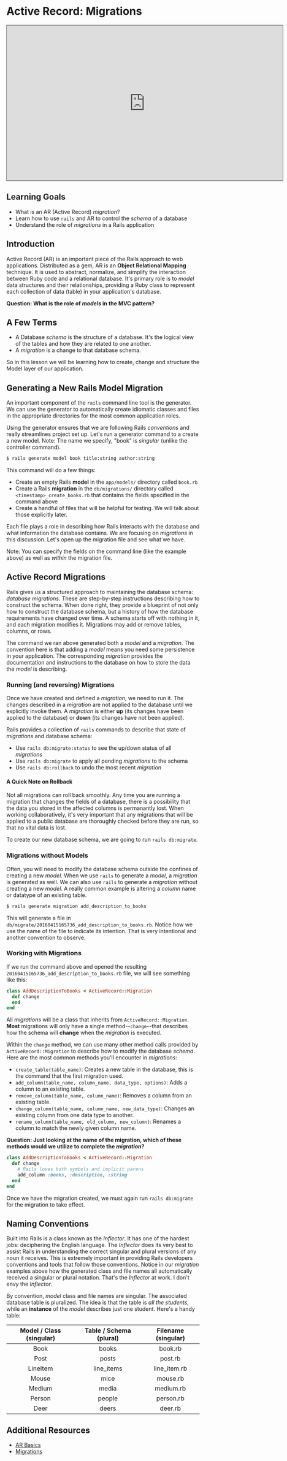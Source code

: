 # Active Record: Migrations

<iframe src="https://adaacademy.hosted.panopto.com/Panopto/Pages/Embed.aspx?pid=eab9fb98-a55f-4cd1-9162-ac60015b41ef&autoplay=false&offerviewer=true&showtitle=true&showbrand=false&start=0&interactivity=all" height="405" width="720" style="border: 1px solid #464646;" allowfullscreen allow="autoplay"></iframe>

## Learning Goals
- What is an AR (Active Record) _migration_?
- Learn how to use `rails` and AR to control the _schema_ of a database
- Understand the role of _migrations_ in a Rails application

## Introduction
Active Record (AR) is an important piece of the Rails approach to web applications. Distributed as a gem, AR is an **Object Relational Mapping** technique. It is used to abstract, normalize, and simplify the interaction between Ruby code and a relational database. It's primary role is to _model_ data structures and their relationships, providing a Ruby class to represent each collection of data (table) in your application's database.

__Question: What is the role of _models_ in the MVC pattern?__

## A Few Terms
-  A Database _schema_ is the structure of a database.  It's the logical view of the tables and how they are related to one another.  
-  A _migration_ is a change to that database schema.

So in this lesson we will be learning how to create, change and structure the Model layer of our application.  

## Generating a New Rails Model Migration
An important component of the `rails` command line tool is the generator. We can use the generator to automatically create idiomatic classes and files in the appropriate directories for the most common application roles.

Using the generator ensures that we are following Rails _conventions_ and really streamlines project set up. Let's run a generator command to a create a new model. Note: The name we specify, "book" is _singular_ (unlike the controller command).

```bash
$ rails generate model book title:string author:string
```

This command will do a few things:

- Create an empty Rails **model** in the `app/models/` directory called `book.rb`
- Create a Rails **migration** in the `db/migrations/` directory called `<timestamp>_create_books.rb` that contains the fields specified in the command above
- Create a handful of files that will be helpful for testing. We will talk about those explicitly later.

Each file plays a role in describing how Rails interacts with the database and what information the database contains. We are  focusing on _migrations_ in this discussion. Let's open up the migration file and see what we have.

Note: You can specify the fields on the command line (like the example above) as well as _within_ the migration file.


## Active Record Migrations
Rails gives us a structured approach to maintaining the database schema: _database migrations_. These are step-by-step instructions describing how to construct the schema. When done right, they provide a blueprint of not only how to construct the database schema, but a history of how the database requirements have changed over time. A schema starts off with nothing in it, and each migration modifies it. Migrations may add or remove tables, columns, or rows.

The command we ran above generated both a _model_ and a _migration_. The convention here is that adding a _model_ means you need some persistence in your application. The corresponding _migration_ provides the documentation and instructions to the database on how to store the data the _model_ is describing.

### Running (and reversing) Migrations
Once we have created and defined a _migration_, we need to run it. The changes described in a _migration_ are not applied to the database until we explicitly invoke them. A _migration_ is either __up__ (its changes have been applied to the database) or __down__ (its changes have not been applied).

Rails provides a collection of `rails` commands to describe that state of _migrations_ and database schema:

- Use `rails db:migrate:status` to see the up/down status of all _migrations_
- Use `rails db:migrate` to apply all pending _migrations_ to the schema
- Use `rails db:rollback` to undo the most recent _migration_

#### A Quick Note on Rollback

Not all migrations can roll back smoothly. Any time you are running a migration that changes the fields of a database, there is a possibility that the data you stored in the affected columns is permanantly lost. When working collaboratively, it's very important that any migrations that will be applied to a public database are thoroughly checked before they are run, so that no vital data is lost.

To create our new database schema, we are going to run `rails db:migrate`.

### Migrations without Models
Often, you will need to modify the database schema outside the confines of creating a new _model_. When we use `rails` to generate a _model_, a _migration_ is generated as well. We can also use `rails` to generate a _migration_ without creating a new _model_. A really common example is altering a _column_ name or datatype of an existing table. 

```bash
$ rails generate migration add_description_to_books
```

This will generate a file in `db/migrate/20160415165736_add_description_to_books.rb`. Notice how we use the name of the file to indicate its intention. That is very intentional and another convention to observe.

### Working with Migrations
If we run the command above and opened the resulting `20160415165736_add_description_to_books.rb` file, we will see something like this:

```ruby
class AddDescriptionToBooks < ActiveRecord::Migration
  def change
  end
end
```

All _migrations_ will be a class that inherits from `ActiveRecord::Migration`. __Most__ migrations will only have a single method--`change`--that describes how the schema will __change__ when the _migration_ is executed.

Within the `change` method, we can use many other method calls provided by `ActiveRecord::Migration` to describe how to modify the database _schema_. Here are the most common methods you'll encounter in _migrations_:

- `create_table(table_name)`: Creates a new table in the database, this is the command that the first migration used.
- `add_column(table_name, column_name, data_type, options)`: Adds a column to an existing table.
- `remove_column(table_name, column_name)`: Removes a column from an existing table.
- `change_column(table_name, column_name, new_data_type)`: Changes an existing column from one data type to another.
-  `rename_column(table_name, old_column, new_column)`: Renames a column to match the newly given column name.

__Question: Just looking at the name of the migration, which of these methods would we utilize to complete the _migration_?__

```ruby
class AddDescriptionToBooks < ActiveRecord::Migration
  def change
    # Rails loves both symbols and implicit parens
    add_column :books, :description, :string
  end
end
```

Once we have the migration created, we must again run `rails db:migrate` for the migration to take effect.

## Naming Conventions
Built into Rails is a class known as the _Inflector_. It has one of the hardest jobs: deciphering the English language. The _Inflector_ does its very best to assist Rails in understanding the correct singular and plural versions of any noun it receives. This is extremely important in providing Rails developers conventions and tools that follow those conventions. Notice in our _migration_ examples above how the generated class and file names all automatically received a singular or plural notation. That's the _Inflector_ at work. I don't envy the _Inflector_.

By convention, _model_ class and file names are singular. The associated database table is pluralized. The idea is that the table is _all the students_, while an __instance__ of the _model_ describes just one student. Here's a handy table:

|Model / Class (singular) | Table / Schema (plural)| Filename (singular) |
|:-----------------------:|:----------------------:|:-------------------:|
| Book                    | books                  | book.rb             |
| Post                    | posts                  | post.rb             |
| LineItem                | line_items             | line_item.rb        |
| Mouse                   | mice                   | mouse.rb            |
| Medium                  | media                  | medium.rb           |
| Person                  | people                 | person.rb           |
| Deer                    | deers                  | deer.rb             |

## Additional Resources
- [AR Basics](http://guides.rubyonrails.org/active_record_basics.html)
- [Migrations](http://guides.rubyonrails.org/migrations.html)